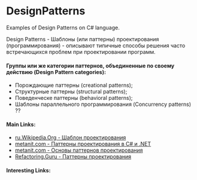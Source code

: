 ﻿# DesignPatterns
Examples of Design Patterns on C# language.

Design Patterns - Шаблоны (или паттерны) проектирования (программирования) - описывают типичные способы решения часто встречающихся проблем при проектировании программ.


#### Группы или же категории паттернов, объединенные по своему действию (Design Pattern categories):
* Порождающие паттерны (creational patterns);
* Структурные паттерны (structural patterns);
* Поведенческе паттерны (behavioral patterns);
* Шаблоны параллельного программирования (Concurrency patterns) ??



#### Main Links:
* [ru.Wikipedia.Org - Шаблон проектирования](https://ru.wikipedia.org/wiki/%D0%A8%D0%B0%D0%B1%D0%BB%D0%BE%D0%BD_%D0%BF%D1%80%D0%BE%D0%B5%D0%BA%D1%82%D0%B8%D1%80%D0%BE%D0%B2%D0%B0%D0%BD%D0%B8%D1%8F)
* [metanit.com - Паттерны проектирования в C# и .NET](http://metanit.com/sharp/patterns/)
* [metanit.com - Основы паттернов проектирования](http://metanit.com/sharp/patterns/1.1.php)
* [Refactoring.Guru - Паттерны проектирования](https://refactoring.guru/ru/design-patterns)

#### Interesting Links:



